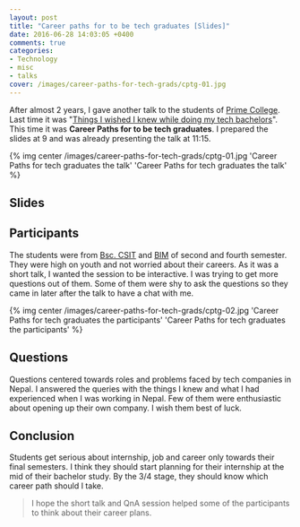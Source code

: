 ```yaml
---
layout: post
title: "Career paths for to be tech graduates [Slides]"
date: 2016-06-28 14:03:05 +0400
comments: true
categories:
- Technology
- misc
- talks
cover: /images/career-paths-for-tech-grads/cptg-01.jpg
---
```



After almost 2 years, I gave another talk to the students of [Prime College](http://prime.edu.np). Last time it was "[Things I wished I knew while doing my tech bachelors](http://geshan.com.np/blog/2014/08/things-i-wished-i-knew-while-doing-my/)". This time it was **Career Paths for to be tech graduates**. I prepared the slides at 9 and was already presenting the talk at 11:15.

{% img center /images/career-paths-for-tech-grads/cptg-01.jpg 'Career Paths for tech graduates the talk' 'Career Paths for tech graduates the talk' %}

<!-- more -->

## Slides

<script async class="speakerdeck-embed" data-id="d2961b06460a443c8e13535d8add0260" data-ratio="1.77777777777778" src="//speakerdeck.com/assets/embed.js"></script>

## Participants

The students were from [Bsc. CSIT](http://www.bsccsit.com/) and [BIM](https://en.wikipedia.org/wiki/Bachelor_in_Information_Management) of second and fourth semester. They were high on youth and not worried about their careers. As it was a short talk, I wanted the session to be interactive. I was trying to get more questions out of them. Some of them were shy to ask the questions so they came in later after the talk to have a chat with me.

{% img center /images/career-paths-for-tech-grads/cptg-02.jpg 'Career Paths for tech graduates the participants' 'Career Paths for tech graduates the participants' %}

## Questions

Questions centered towards roles and problems faced by tech companies in Nepal. I answered the queries with the things I knew and what I had experienced when I was working in Nepal. Few of them were enthusiastic about opening up their own company. I wish them best of luck.

## Conclusion

Students get serious about internship, job and career only towards their final semesters. I think they should start planning for their internship at the mid of their bachelor study. By the 3/4 stage, they should know which career path should I take.

> I hope the short talk and QnA session helped some of the participants to think about their career plans.
